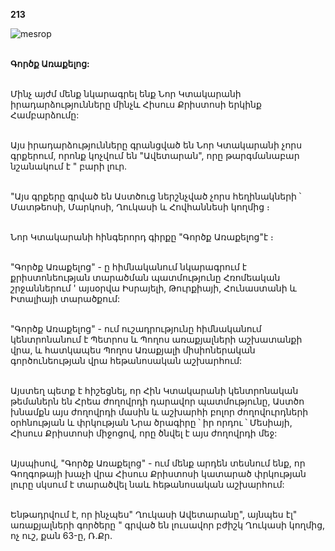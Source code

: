 **213**

![mesrop](https://volamar.ru/audio_video/foto/01/detbible/B442.BMP)

\
**Գործք Առաքելոց:**

\
Մինչ այժմ մենք նկարագրել ենք Նոր Կտակարանի իրադարձությունները մինչև Հիսուս Քրիստոսի երկինք Համբարձումը:

\
Այս իրադարձությունները գրանցված են Նոր Կտակարանի չորս գրքերում, որոնք կոչվում են "Ավետարան", որը թարգմանաբար նշանակում է " բարի լուր.

\
"Այս գրքերը գրված են Աստծուց ներշնչված չորս հեղինակների ՝ Մատթեոսի, Մարկոսի, Ղուկասի և Հովհաննեսի կողմից ։

\
Նոր Կտակարանի հինգերորդ գիրքը "Գործք Առաքելոց"է ։

\
"Գործք Առաքելոց" - ը հիմնականում նկարագրում է քրիստոնեության տարածման պատմությունը Հռոմեական շրջաններում ' այսօրվա Իսրայելի, Թուրքիայի, Հունաստանի և Իտալիայի տարածքում:

\
"Գործք Առաքելոց" - ում ուշադրությունը հիմնականում կենտրոնանում է Պետրոս և Պողոս առաքյալների աշխատանքի վրա, և հատկապես Պողոս Առաքյալի միսիոներական գործունեության վրա հեթանոսական աշխարհում:

\
Այստեղ պետք է հիշեցնել, որ Հին Կտակարանի կենտրոնական թեմաներն են Հրեա ժողովրդի դարավոր պատմությունը, Աստծո խնամքն այս ժողովրդի մասին և աշխարհի բոլոր ժողովուրդների օրհնության և փրկության Նրա ծրագիրը ՝ իր որդու ՝ Մեսիայի, Հիսուս Քրիստոսի միջոցով, որը ծնվել է այս ժողովրդի մեջ:

\
Այսպիսով, "Գործք Առաքելոց" - ում մենք արդեն տեսնում ենք, որ Գողգոթայի խաչի վրա Հիսուս Քրիստոսի կատարած փրկության լուրը սկսում է տարածվել նաև հեթանոսական աշխարհում:

\
Ենթադրվում է, որ ինչպես" Ղուկասի Ավետարանը", այնպես էլ" առաքյալների գործերը " գրված են լուսավոր բժիշկ Ղուկասի կողմից, ոչ ուշ, քան 63-ը, Ռ.Քր.
